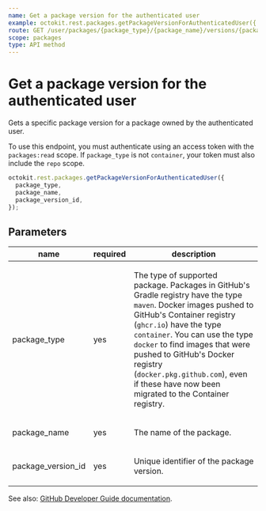 ```yaml
---
name: Get a package version for the authenticated user
example: octokit.rest.packages.getPackageVersionForAuthenticatedUser({ package_type, package_name, package_version_id })
route: GET /user/packages/{package_type}/{package_name}/versions/{package_version_id}
scope: packages
type: API method
---
```


# Get a package version for the authenticated user

Gets a specific package version for a package owned by the authenticated user.

To use this endpoint, you must authenticate using an access token with the `packages:read` scope.
If `package_type` is not `container`, your token must also include the `repo` scope.

```js
octokit.rest.packages.getPackageVersionForAuthenticatedUser({
  package_type,
  package_name,
  package_version_id,
});
```

## Parameters

<table>
  <thead>
    <tr>
      <th>name</th>
      <th>required</th>
      <th>description</th>
    </tr>
  </thead>
  <tbody>
    <tr><td>package_type</td><td>yes</td><td>

The type of supported package. Packages in GitHub's Gradle registry have the type `maven`. Docker images pushed to GitHub's Container registry (`ghcr.io`) have the type `container`. You can use the type `docker` to find images that were pushed to GitHub's Docker registry (`docker.pkg.github.com`), even if these have now been migrated to the Container registry.

</td></tr>
<tr><td>package_name</td><td>yes</td><td>

The name of the package.

</td></tr>
<tr><td>package_version_id</td><td>yes</td><td>

Unique identifier of the package version.

</td></tr>
  </tbody>
</table>

See also: [GitHub Developer Guide documentation](https://docs.github.com/rest/reference/packages#get-a-package-version-for-the-authenticated-user).
